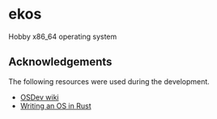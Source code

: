 # ekos

Hobby x86_64 operating system

## Acknowledgements
The following resources were used during the development.
 - [OSDev wiki](https://wiki.osdev.org/Expanded_Main_Page)
 - [Writing an OS in Rust](https://os.phil-opp.com/)
